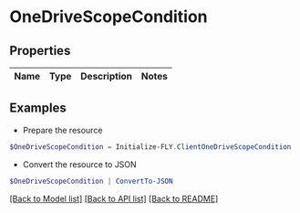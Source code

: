 # OneDriveScopeCondition
## Properties

Name | Type | Description | Notes
------------ | ------------- | ------------- | -------------

## Examples

- Prepare the resource
```powershell
$OneDriveScopeCondition = Initialize-FLY.ClientOneDriveScopeCondition 
```

- Convert the resource to JSON
```powershell
$OneDriveScopeCondition | ConvertTo-JSON
```

[[Back to Model list]](../README.md#documentation-for-models) [[Back to API list]](../README.md#documentation-for-api-endpoints) [[Back to README]](../README.md)

